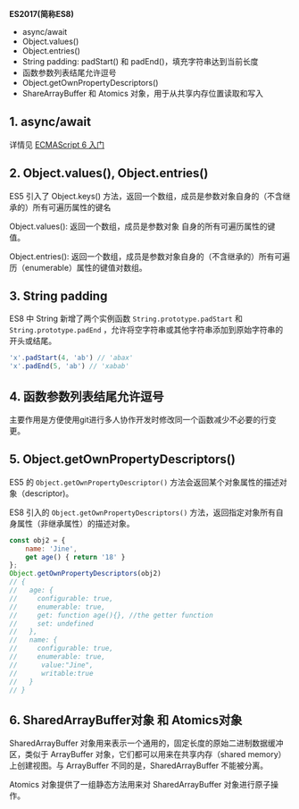 **ES2017(简称ES8)**

* async/await
* Object.values()
* Object.entries()
* String padding: padStart() 和 padEnd()，填充字符串达到当前长度
* 函数参数列表结尾允许逗号
* Object.getOwnPropertyDescriptors()
* ShareArrayBuffer 和 Atomics 对象，用于从共享内存位置读取和写入



## 1. async/await

详情见 [ECMAScript 6 入门](http://es6.ruanyifeng.com/#docs/async)



## 2. Object.values(), Object.entries()

ES5 引入了 Object.keys() 方法，返回一个数组，成员是参数对象自身的（不含继承的）所有可遍历属性的键名

Object.values(): 返回一个数组，成员是参数对象 自身的所有可遍历属性的键值。

Object.entries(): 返回一个数组，成员是参数对象自身的（不含继承的）所有可遍历（enumerable）属性的键值对数组。



## 3. String padding

ES8 中 String 新增了两个实例函数 `String.prototype.padStart` 和 `String.prototype.padEnd` ，允许将空字符串或其他字符串添加到原始字符串的开头或结尾。

```javascript
'x'.padStart(4, 'ab') // 'abax'
'x'.padEnd(5, 'ab') // 'xabab'
```



## 4. 函数参数列表结尾允许逗号

主要作用是方便使用git进行多人协作开发时修改同一个函数减少不必要的行变更。



## 5. Object.getOwnPropertyDescriptors()

ES5 的 `Object.getOwnPropertyDescriptor()` 方法会返回某个对象属性的描述对象（descriptor)。

ES8 引入的 `Object.getOwnPropertyDescriptors()` 方法，返回指定对象所有自身属性（非继承属性）的描述对象。

```javascript
const obj2 = {
	name: 'Jine',
	get age() { return '18' }
};
Object.getOwnPropertyDescriptors(obj2)
// {
//   age: {
//     configurable: true,
//     enumerable: true,
//     get: function age(){}, //the getter function
//     set: undefined
//   },
//   name: {
//     configurable: true,
//     enumerable: true,
//		value:"Jine",
//		writable:true
//   }
// }
```



## 6. SharedArrayBuffer对象 和 Atomics对象

SharedArrayBuffer 对象用来表示一个通用的，固定长度的原始二进制数据缓冲区，类似于 ArrayBuffer 对象，它们都可以用来在共享内存（shared memory）上创建视图。与 ArrayBuffer 不同的是，SharedArrayBuffer 不能被分离。

Atomics 对象提供了一组静态方法用来对 SharedArrayBuffer 对象进行原子操作。